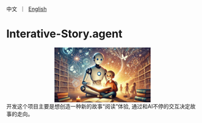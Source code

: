 <p align="left">
    中文</a>&nbsp ｜ &nbsp<a href="README.md">English</a>&nbsp
</p>


# Interative-Story.agent
<img src="assets/icon_dalle.png" alt="Icon" style="width:50%; display:block; margin:0 auto;" />
开发这个项目主要是想创造一种新的故事“阅读”体验, 通过和AI不停的交互决定故事的走向。
